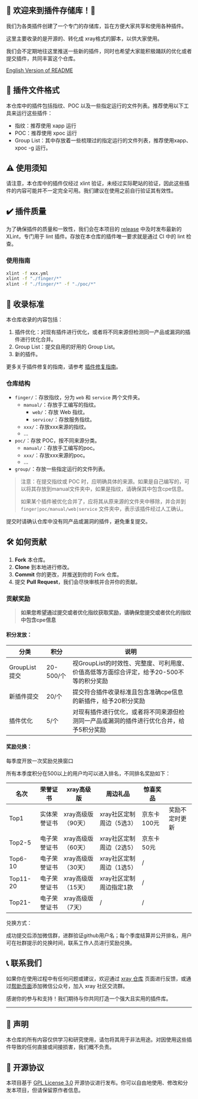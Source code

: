 ## 🎉 欢迎来到插件存储库！🎉

我们为各类插件创建了一个专门的存储库，旨在方便大家共享和使用各种插件。

这里主要收录的是开源的、转化成 xray格式的脚本，以供大家使用。

我们会不定期地往这里推送一些新的插件，同时也希望大家能积极踊跃的优化或者提交插件，共同丰富这个仓库。

[English Version of README](./README_EN.md)

## 📂 插件文件格式

本仓库中的插件包括指纹、POC 以及一些指定运行的文件列表。推荐使用以下工具来运行这些插件：

- 指纹：推荐使用 xapp 运行
- POC：推荐使用 xpoc 运行
- Group List：其中存放着一些梳理过的指定运行的文件列表，推荐使用xapp、xpoc -g 运行。

## ⚠️ 使用须知

请注意，本仓库中的插件仅经过 xlint 验证，未经过实际靶站的验证，因此这些插件的内容可能并不一定完全可用。我们建议在使用之前自行验证其有效性。

## ✔️ 插件质量

为了确保插件的质量和一致性，我们会在本项目的 [release](https://github.com/chaitin/xray-plugins/releases) 中及时发布最新的 XLint，专门用于 lint 插件。存放在本仓库的插件唯一要求就是通过 CI 中的 lint 检查。

### 使用指南

```sh
xlint -f xxx.yml
xlint -f "./finger/*"
xlint -f "./finger/*" -f "./poc/*"
```

## 📜 收录标准

本仓库收录的内容包括：

1. 插件优化：对现有插件进行优化，或者将不同来源但检测同一产品或漏洞的插件进行优化合并。
2. Group List：提交自用的好用的 Group List。
3. 新的插件。

更多关于插件修复的指南，请参考 [插件修复指南](https://docs.xray.cool/plugins/yaml/Fix)。

###  仓库结构

- `finger/`：存放指纹，分为 `web` 和 `service` 两个文件夹。
    - `manual/`：存放手工编写的指纹。
      - `web/`：存放 Web 指纹。
      - `service/`：存放服务指纹。
    - `xxx/`：存放xxx来源的指纹。
    - ...
- `poc/`：存放 POC，按不同来源分类。
    - `manual/`：存放手工编写的poc。
    - `xxx/`：存放xxx来源的poc。
    - ...
- `group/`：存放一些指定运行的文件列表。

> 注意：在提交指纹或 POC 时，应明确具体的来源。如果是自己编写的，可以将其存放到manual文件夹中，如果是指纹，请确保其中包含cpe信息。
> 
> 如果某个插件被优化合并了，应将其从原来源的文件夹中移除，并合并到 `finger|poc/manual/web|service` 文件夹中，表示该插件经过人工确认。

提交时请确认仓库中没有同产品或漏洞的插件，避免重复提交。

## 🛠️ 如何贡献

1. **Fork** 本仓库。
2. **Clone** 到本地进行修改。
3. **Commit** 你的更改，并推送到你的 Fork 仓库。
4. 提交 **Pull Request**，我们会尽快审核并合并你的贡献。

### 贡献奖励

> **如果您希望通过提交或者优化指纹获取奖励，请确保您提交或者优化的指纹中包含cpe信息**

#### 积分发放：

|  分类  |  积分  |  说明  |
| --- | --- | --- |
|  GroupList提交  |  20-500/个  |  视GroupList的时效性、完整度、可利用度、价值高低等方面综合评定，给予20-500不等的积分奖励  |
|  新插件提交  |  20/个  |  提交符合插件收录标准且包含准确cpe信息的新插件，给予20积分奖励  |
|  插件优化  |  5/个  |  对现有插件进行优化，或者将不同来源但检测同一产品或漏洞的插件进行优化合并，给予5积分奖励  |

#### 奖励兑换：

每季度开放一次奖励兑换窗口

所有本季度积分在500以上的用户均可以进入排名，不同排名奖励如下：

|  名次  |  荣誉证书  |  xray高级版  |  周边礼品  |  惊喜奖品  |   |
| --- | --- | --- | --- | --- | --- |
|  Top1  |  实体荣誉证书  |  xray高级版（90天）  |  xray社区定制周边（5选3）  |  京东卡100元  |  奖励不定时更新  |
|  Top2-5  |  电子荣誉证书  |  xray高级版（60天）  |  xray社区定制周边（2选5）  |  京东卡50元  |
|  Top6-10  |  电子荣誉证书  |  xray高级版（30天）  |  xray社区定制周边（1选5）  |  /  |
|  Top11-20  |  电子荣誉证书  |  xray高级版（15天）  |  xray社区定制周边指定1款  |  /  |
|  Top21-  |  电子荣誉证书  |  xray高级版（7天）  |  /  |  /  |

兑换方式：

成功提交后添加微信群，进群验证github用户名；每个季度结算并公开排名，用户可在社群提示的兑换时间，联系工作人员进行奖励兑换。


## 📞 联系我们

如果你在使用过程中有任何问题或建议，欢迎通过 [xray 仓库](https://github.com/chaitin/xray/issues) 页面进行反馈，或通过[帮助页面](https://docs.xray.cool/help/index)添加微信公众号，加入 xray 社区交流群。

感谢你的参与和支持！我们期待与你共同打造一个强大且实用的插件库。

---

## 📢 声明

本仓库的所有内容仅供学习和研究使用，请勿将其用于非法用途。对因使用这些插件导致的任何直接或间接损害，我们概不负责。

## 📄 开源协议

本项目基于 [GPL License 3.0](./LICENSE) 开源协议进行发布。你可以自由地使用、修改和分发本项目，但请保留原作者信息。